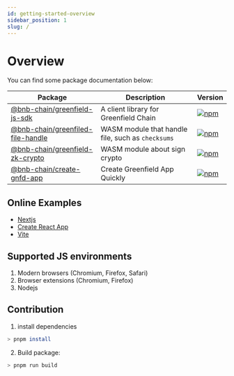 ```yaml
---
id: getting-started-overview
sidebar_position: 1
slug: /
---
```


# Overview

You can find some package documentation below:

| Package | Description | Version | 
| --- | --- | --- |
| [@bnb-chain/greenfield-js-sdk](https://github.com/bnb-chain/greenfield-js-sdk/tree/main/packages/js-sdk/README.md) | A client library for Greenfield Chain | [![npm](https://img.shields.io/npm/v/%40bnb-chain%2Fgreenfield-js-sdk?color=blue)](https://www.npmjs.com/package/@bnb-chain/greenfield-js-sdk) |
| [@bnb-chain/greenfiled-file-handle](https://github.com/bnb-chain/greenfield-js-sdk/tree/main/packages/file-handle/README.md) | WASM module that handle file, such as `checksums` | [![npm](https://img.shields.io/npm/v/%40bnb-chain%2Fgreenfiled-file-handle?color=blue)](https://www.npmjs.com/package/@bnb-chain/greenfiled-file-handle) |
| [@bnb-chain/greenfield-zk-crypto](https://github.com/bnb-chain/greenfield-js-sdk/tree/main/packages/zk-crypto/README.md) | WASM module about sign crypto | [![npm](https://img.shields.io/npm/v/%40bnb-chain%2Fgreenfield-zk-crypto?color=blue)](https://www.npmjs.com/package/@bnb-chain/greenfield-zk-crypto) |
| [@bnb-chain/create-gnfd-app](https://github.com/bnb-chain/greenfield-js-sdk/tree/main/packages/create-gnfd-app/README.md) | Create Greenfield App Quickly | [![npm](https://img.shields.io/npm/v/%40bnb-chain%2Fcreate-gnfd-app?color=blue)](https://www.npmjs.com/package/@bnb-chain/create-gnfd-app) |

## Online Examples

* [Nextjs](https://codesandbox.io/p/github/rrr523/greenfield-nextjs-template/main)
* [Create React App](https://codesandbox.io/p/github/rrr523/greenfield-cra-template/main)
* [Vite](https://codesandbox.io/p/github/rrr523/greenfield-vite-template/main)

## Supported JS environments

1. Modern browsers (Chromium, Firefox, Safari)
2. Browser extensions (Chromium, Firefox)
3. Nodejs

## Contribution

1. install dependencies

```bash
> pnpm install
```

2. Build package:
```bash
> pnpm run build
```

